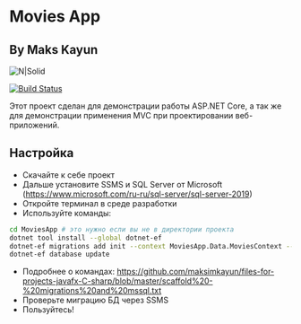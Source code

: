 # Movies App
## By Maks Kayun

![N|Solid](https://rut-miit.ru/content/logo_flagstripe_ministryeagle_ministry_eagle_rut_2.svg?id_wm=900277)

[![Build Status](https://travis-ci.org/joemccann/dillinger.svg?branch=master)](https://travis-ci.org/joemccann/dillinger)

Этот проект сделан для демонстрации работы ASP.NET Core, а так же для демонстрации применения MVC при проектировании веб-приложений.

## Настройка

- Скачайте к себе проект
- Дальше установите SSMS и SQL Server от Microsoft (https://www.microsoft.com/ru-ru/sql-server/sql-server-2019)
- Откройте терминал в среде разработки
- Используйте команды: 
```sh
cd MoviesApp # это нужно если вы не в директории проекта
dotnet tool install --global dotnet-ef
dotnet-ef migrations add init --context MoviesApp.Data.MoviesContext --output-dir Data/Migrations
dotnet-ef database update
```
- Подробнее о командах: https://github.com/maksimkayun/files-for-projects-javafx-C-sharp/blob/master/scaffold%20-%20migrations%20and%20mssql.txt
- Проверьте миграцию БД через SSMS
- Пользуйтесь!
